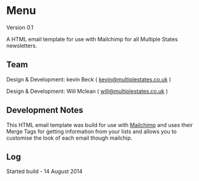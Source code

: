 Menu
=============
Version 0.1 

A HTML email template for use with Mailchimp for all Multiple States newsletters.

Team
--------------
Design & Development: kevin Beck ( kevin@multiplestates.co.uk ) 

Design & Development: Will Mclean ( will@multiplestates.co.uk ) 

Development Notes
--------------

This HTML email template was build for use with [Mailchimp](http://mailchimp.com/) and uses their Merge Tags for getting information from your lists and allows you to customise the look of each email though mailchip.

Log
--------------

Started build - 14 August 2014